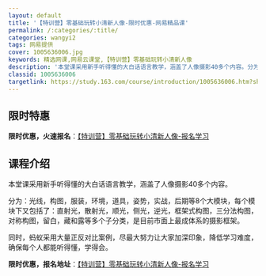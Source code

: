 ```yaml
---
layout: default
title: '【特训营】零基础玩转小清新人像-限时优惠-网易精品课'
permalink: /:categories/:title/
categories: wangyi2
tags: 网易提供
cover: 1005636006.jpg
keywords: 精选网课,网易云课堂,【特训营】零基础玩转小清新人像
description: '本堂课采用新手听得懂的大白话语言教学，涵盖了人像摄影40多个内容。分为：光线，构图，服装，环境，道具，姿势，实战，后期等'
classid: 1005636006
targetlink: https://study.163.com/course/introduction/1005636006.htm?share=1&shareId=1025206652&utm_campaign=share&utm_medium=iphoneShare&utm_source=&utm_u=1025206652
---
```


## 限时特惠

**限时优惠，火速报名**：[【特训营】零基础玩转小清新人像-报名学习](https://study.163.com/course/introduction/1005636006.htm?share=1&shareId=1025206652&utm_campaign=share&utm_medium=iphoneShare&utm_source=&utm_u=1025206652)

## 课程介绍

本堂课采用新手听得懂的大白话语言教学，涵盖了人像摄影40多个内容。



分为：光线，构图，服装，环境，道具，姿势，实战，后期等8个大模块，每个模块下又包括了：直射光，散射光，顺光，侧光，逆光，框架式构图，三分法构图，对称构图，留白，藏和露等多个子分类，是目前市面上最成体系的摄影框架。



同时，蚂蚁采用大量正反对比案例，尽最大努力让大家加深印象，降低学习难度，确保每个人都能听得懂，学得会。

**限时优惠，报名地址**：[【特训营】零基础玩转小清新人像-报名学习](https://study.163.com/course/introduction/1005636006.htm?share=1&shareId=1025206652&utm_campaign=share&utm_medium=iphoneShare&utm_source=&utm_u=1025206652)

